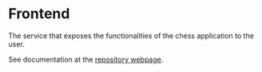 # Frontend

The service that exposes the functionalities of the chess application to the user.

See documentation at the [repository webpage](https://ldss-project.github.io/frontend).
